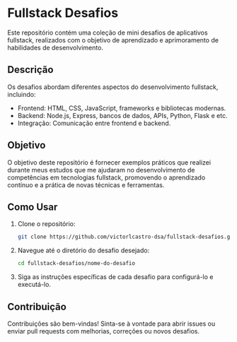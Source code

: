 # Fullstack Desafios

Este repositório contém uma coleção de mini desafios de aplicativos fullstack, realizados com o objetivo de aprendizado e aprimoramento de habilidades de desenvolvimento.

## Descrição

Os desafios abordam diferentes aspectos do desenvolvimento fullstack, incluindo:

- Frontend: HTML, CSS, JavaScript, frameworks e bibliotecas modernas.
- Backend: Node.js, Express, bancos de dados, APIs, Python, Flask e etc.
- Integração: Comunicação entre frontend e backend.

## Objetivo

O objetivo deste repositório é fornecer exemplos práticos que realizei durante meus estudos que me ajudaram no desenvolvimento de competências em tecnologias fullstack, promovendo o aprendizado contínuo e a prática de novas técnicas e ferramentas.

## Como Usar

1. Clone o repositório:
    ```bash
    git clone https://github.com/victorlcastro-dsa/fullstack-desafios.git
    ```
2. Navegue até o diretório do desafio desejado:
    ```bash
    cd fullstack-desafios/nome-do-desafio
    ```
3. Siga as instruções específicas de cada desafio para configurá-lo e executá-lo.

## Contribuição

Contribuições são bem-vindas! Sinta-se à vontade para abrir issues ou enviar pull requests com melhorias, correções ou novos desafios.
